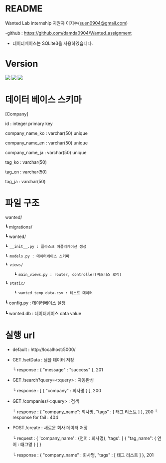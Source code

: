 # README

Wanted Lab internship 지원자 이지수(suen0904@gmail.com)

-github : https://github.com/damda0904/Wanted_assignment

- 데이터베이스는 SQLite3을 사용하였습니다.


# Version

<img src="https://img.shields.io/badge/Python 3.8.5-3776AB?style=for-the-badge&logo=Python&logoColor=white">
<img src="https://img.shields.io/badge/Flask 2.0.2-000000?style=for-the-badge&logo=Flask&logoColor=white">
<img src="https://img.shields.io/badge/sqlite 3.12.1-003B57?style=for-the-badge&logo=SQLite3&logoColor=black">


# 데이터 베이스 스키마

[Company]

id : integer primary key

company_name_ko : varchar(50) unique

company_name_en : varchar(50) unique

company_name_ja : varchar(50) unique

tag_ko : varchar(50)

tag_en : varchar(50)

tag_ja : varchar(50)



# 파일 구조
wanted/

┗ migrations/

┗ wanted/
  
    ┗ __init__.py : 플라스크 어플리케이션 생성
    
    ┗ models.py : 데이터베이스 스키마
    
    ┗ views/
  
        ┗ main_views.py : router, controller(비즈니스 로직)
    
    ┗ static/
        
        ┗ wanted_temp_data.csv : 테스트 데이터

┗ config.py : 데이터베이스 설정

┗ wanted.db : 데이터베이스 data value

# 실행 url
- default : http://localhost:5000/
- GET /setData : 샘플 데이터 저장
   
    └ response : { "message" : "success" }, 201
- GET /search?query=<:query> : 자동완성
    
    └ response : [ { "company" : 회사명 } ], 200
  
- GET /companies/<:query> : 검색
  
    └ response : { "company_name": 회사명, "tags" : [ 태그 리스트 ] }, 200
    └ response for fail : 404
- POST /create : 새로운 회사 데이터 저장
    
    └ request : { 'company_name' : {언어 : 회사명}, 'tags': [ { "tag_name": { 언어 : 태그명 } ] }
    
    └ response : { "company_name" : 회사명, "tags" : [ 태그 리스트 ] }, 201
